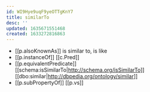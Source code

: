 ```yaml
---
id: WI9Hye9uqF9yeOTTgKnY7
title: similarTo
desc: ''
updated: 1635671551468
created: 1633272816863
---
```



- [[p.alsoKnownAs]] is similar to, is like
- [[p.instanceOf]] [[c.Pred]]
- [[p.equivalentPredicate]] [[schema:isSimilarTo|http://schema.org/isSimilarTo]] [[dbo:similar|http://dbpedia.org/ontology/similar]]
- [[p.subPropertyOf]] [[p.vs]]
